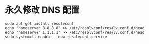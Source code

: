 # 永久修改 DNS 配置
    sudo apt-get install resolvconf
    echo 'nameserver 8.8.8.8' >> /etc/resolvconf/resolv.conf.d/head
    echo 'nameserver 1.1.1.1' >> /etc/resolvconf/resolv.conf.d/head
    sudo systemctl enable --now resolvconf.service
